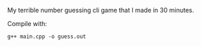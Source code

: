 My terrible number guessing cli game that I made in 30 minutes.

Compile with:

`g++ main.cpp -o guess.out`
